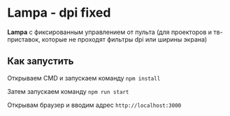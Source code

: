 # Lampa - dpi fixed

**Lampa** с фиксированным управлением от пульта (для проекторов и тв-приставок, которые не проходят фильтры dpi или ширины экрана)

## Как запустить

Открываем CMD и запускаем команду `npm install`

Затем запускаем команду `npm run start`

Открывам браузер и вводим адрес `http://localhost:3000`
